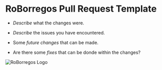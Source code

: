 # RoBorregos Pull Request Template



- *Describe* what the changes were.

- *Describe* the issues you have encountered.

- Some *future changes* that can be made.

- Are there some *fixes* that can be donde within the changes?

![RoBorregos Logo](https://github.com/RoBorregos.png)